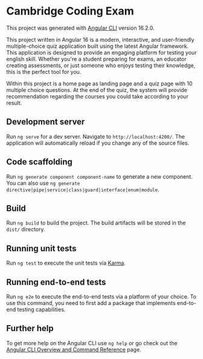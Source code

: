 # Cambridge Coding Exam

This project was generated with [Angular CLI](https://github.com/angular/angular-cli) version 16.2.0.

This project written in Angular 16 is a modern, interactive, and user-friendly multiple-choice quiz application built using the latest Angular framework. This application is designed to provide an engaging platform for testing your english skill. Whether you're a student preparing for exams, an educator creating assessments, or just someone who enjoys testing their knowledge, this is the perfect tool for you.

Within this project is a home page as landing page and a quiz page with 10 multiple choice questions. At the end of the quiz, the system will provide recommendation regarding the courses you could take according to your result.

## Development server

Run `ng serve` for a dev server. Navigate to `http://localhost:4200/`. The application will automatically reload if you change any of the source files.

## Code scaffolding

Run `ng generate component component-name` to generate a new component. You can also use `ng generate directive|pipe|service|class|guard|interface|enum|module`.

## Build

Run `ng build` to build the project. The build artifacts will be stored in the `dist/` directory.

## Running unit tests

Run `ng test` to execute the unit tests via [Karma](https://karma-runner.github.io).

## Running end-to-end tests

Run `ng e2e` to execute the end-to-end tests via a platform of your choice. To use this command, you need to first add a package that implements end-to-end testing capabilities.

## Further help

To get more help on the Angular CLI use `ng help` or go check out the [Angular CLI Overview and Command Reference](https://angular.io/cli) page.
